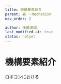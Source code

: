 ```yaml
---
title: 機構要素紹介
parent: 森 ーMechanism
nav_order: 2

author: 後藤波瑠
last_modified_at: true
status: notyet
---
```


# **機構要素紹介**
ロボコンにおける